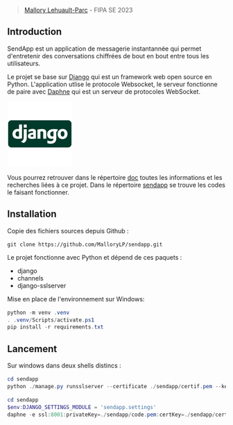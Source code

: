 > [Mallory Lehuault-Parc](https://github.com/MalloryLP) - FIPA SE 2023

## Introduction

SendApp est un application de messagerie instantannée qui permet d'entretenir des conversations chiffrées de bout en bout entre tous les utilisateurs.  

Le projet se base sur [Django](https://www.djangoproject.com/) qui est un framework web open source en Python. L'application utlise le protocole Websocket, le serveur fonctionne de paire avec [Daphne](https://github.com/django/daphne) qui est un serveur de protocoles WebSocket.

<img src="doc/images/django.png" height="150">

Vous pourrez retrouver dans le répertoire [doc](https://github.com/MalloryLP/sendapp/tree/main/doc) toutes les informations et les recherches liées à ce projet. Dans le répertoire [sendapp](https://github.com/MalloryLP/sendapp/tree/main/sendapp) se trouve les codes le faisant fonctionner. 

## Installation

Copie des fichiers sources depuis Github :
```
git clone https://github.com/MalloryLP/sendapp.git
```

Le projet fonctionne avec Python et dépend de ces paquets :
- django
- channels
- django-sslserver

Mise en place de l'environnement sur Windows:

```powershell
python -m venv .venv
. .venv/Scripts/activate.ps1
pip install -r requirements.txt
```

## Lancement

Sur windows dans deux shells distincs :
```powershell
cd sendapp
python ./manage.py runsslserver --certificate ./sendapp/certif.pem --key ./sendapp/code.pem 0.0.0.0:8000
```

```powershell
cd sendapp
$env:DJANGO_SETTINGS_MODULE = 'sendapp.settings'
daphne -e ssl:8001:privateKey=./sendapp/code.pem:certKey=./sendapp/certif.pem sendapp.asgi:application
```
